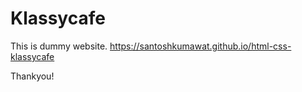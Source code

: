 # Klassycafe

This is dummy website. https://santoshkumawat.github.io/html-css-klassycafe

Thankyou!
